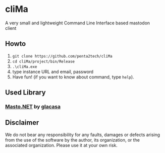 # cliMa
A very small and lightweight Command Line Interface based mastodon client

## Howto
1. `git clone https://github.com/penta2tech/cliMa`
2. `cd cliMa/project/bin/Release`
3. `.\cliMa.exe`
4. type instance URL and email, password
5. Have fun! (if you want to know about command, type `help`).

## Used Library
### [Masto.NET](https://github.com/glacasa/Mastonet) by [glacasa](https://github.com/glacasa)

## Disclaimer
We do not bear any responsibility for any faults, damages or defects arising from the use of the software by the author, its organization, or the associated organization. Please use it at your own risk.
